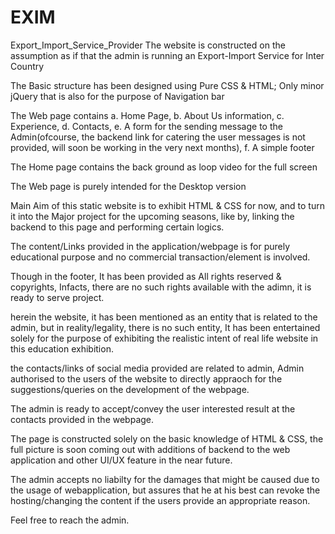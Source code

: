 # EXIM
Export_Import_Service_Provider
The website is constructed on the assumption as if that the admin is running an Export-Import Service for Inter Country


The Basic structure has been designed using Pure CSS & HTML;
Only minor jQuery that is also for the purpose of Navigation bar

The Web page contains
a. Home Page,
b. About Us information,
c. Experience,
d. Contacts,
e. A form for the sending message to the Admin(ofcourse, the backend link for catering the user messages is not provided, will soon be working in the very next months),
f. A simple footer



The Home page contains the back ground as loop video for the full screen

The Web page is purely intended for the Desktop version


Main Aim of this static website is to exhibit HTML & CSS for now, and to turn it into the Major project for the upcoming seasons, like by, linking the backend to this page and performing certain logics.


The content/Links provided in the application/webpage is for purely educational purpose and no commercial transaction/element is involved.

Though in the footer, It has been provided as All rights reserved & copyrights, Infacts, there are no such rights available with the adimn, it is ready to serve project.

herein the website, it has been mentioned as an entity that is related to the admin, but in reality/legality, there is no such entity, It has been entertained solely for the purpose of exhibiting the realistic intent of real life website in this education exhibition.

the contacts/links of social media provided are related to admin, Admin authorised to the users of the website to directly appraoch for the suggestions/queries on the development of the webpage.

The admin is ready to accept/convey the user interested result at the contacts provided in the webpage.

The page is constructed solely on the basic knowledge of HTML & CSS, the full picture is soon coming out with additions of backend to the web application and other UI/UX feature in the near future.


The admin accepts no liabilty for the damages that might be caused due to the usage of webapplication, but assures that he at his best can revoke the hosting/changing the content if the users provide an appropriate reason.


Feel free to reach the admin.
